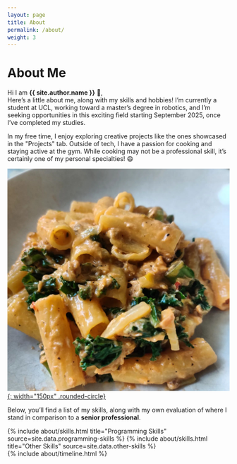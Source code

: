 ```yaml
---
layout: page
title: About
permalink: /about/
weight: 3
---
```


# **About Me**

Hi I am **{{ site.author.name }}** :wave:,<br>
Here’s a little about me, along with my skills and hobbies! I’m currently a student at UCL, working toward a master’s degree in robotics, and I’m seeking opportunities in this exciting field starting September 2025, once I’ve completed my studies.

In my free time, I enjoy exploring creative projects like the ones showcased in the "Projects" tab. Outside of tech, I have a passion for cooking and staying active at the gym. While cooking may not be a professional skill, it’s certainly one of my personal specialties! :smile:

[![Cooking](../Pictures/Pasta.jpeg){: width="150px" .rounded-circle}](https://www.instagram.com/will_terry_food/)

Below, you’ll find a list of my skills, along with my own evaluation of where I stand in comparison to a **senior professional**.

<div class="row">
{% include about/skills.html title="Programming Skills" source=site.data.programming-skills %}
{% include about/skills.html title="Other Skills" source=site.data.other-skills %}
</div>

<div class="row">
{% include about/timeline.html %}
</div>